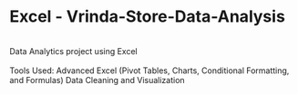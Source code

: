 # Excel - Vrinda-Store-Data-Analysis
<br>
Data Analytics project using Excel 
<br>
<br>
Tools Used:
Advanced Excel (Pivot Tables, Charts, Conditional Formatting, and Formulas)
Data Cleaning and Visualization
